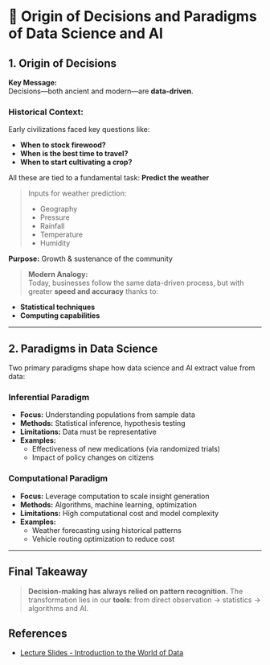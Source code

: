 # 📘 Origin of Decisions and Paradigms of Data Science and AI

## 1. Origin of Decisions

**Key Message:**  
Decisions—both ancient and modern—are **data-driven**.

### Historical Context:
Early civilizations faced key questions like:
- **When to stock firewood?**
- **When is the best time to travel?**
- **When to start cultivating a crop?**

All these are tied to a fundamental task: **Predict the weather**

> Inputs for weather prediction:
> - Geography  
> - Pressure  
> - Rainfall  
> - Temperature  
> - Humidity  

**Purpose:** Growth & sustenance of the community

> **Modern Analogy:**  
Today, businesses follow the same data-driven process, but with greater **speed and accuracy** thanks to:
- **Statistical techniques**
- **Computing capabilities**

---

## 2. Paradigms in Data Science

Two primary paradigms shape how data science and AI extract value from data:

### Inferential Paradigm
- **Focus:** Understanding populations from sample data
- **Methods:** Statistical inference, hypothesis testing
- **Limitations:** Data must be representative
- **Examples:**
  - Effectiveness of new medications (via randomized trials)
  - Impact of policy changes on citizens

### Computational Paradigm
- **Focus:** Leverage computation to scale insight generation
- **Methods:** Algorithms, machine learning, optimization
- **Limitations:** High computational cost and model complexity
- **Examples:**
  - Weather forecasting using historical patterns
  - Vehicle routing optimization to reduce cost

---

## Final Takeaway

> **Decision-making has always relied on pattern recognition.**
> The transformation lies in our **tools**: from direct observation → statistics → algorithms and AI.

## References
- [Lecture Slides - Introduction to the World of Data](/01%20-%20Foundations%20-%20Python%20and%20Statistics/1.1.0%20Lecture%20Slides%20-%20Introduction%20to%20the%20World%20of%20Data.pdf)
